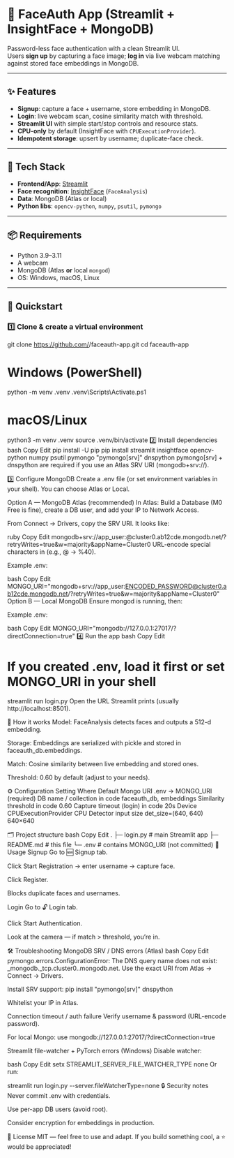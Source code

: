# 🔐 FaceAuth App (Streamlit + InsightFace + MongoDB)

Password-less face authentication with a clean Streamlit UI.  
Users **sign up** by capturing a face image; **log in** via live webcam matching against stored face embeddings in MongoDB.

---

## ✨ Features

- **Signup**: capture a face + username, store embedding in MongoDB.
- **Login**: live webcam scan, cosine similarity match with threshold.
- **Streamlit UI** with simple start/stop controls and resource stats.
- **CPU-only** by default (InsightFace with `CPUExecutionProvider`).
- **Idempotent storage**: upsert by username; duplicate-face check.

---

## 🧱 Tech Stack

- **Frontend/App**: [Streamlit](https://streamlit.io/)
- **Face recognition**: [InsightFace](https://github.com/deepinsight/insightface) (`FaceAnalysis`)
- **Data**: MongoDB (Atlas or local)
- **Python libs**: `opencv-python`, `numpy`, `psutil`, `pymongo`

---

## 📦 Requirements

- Python 3.9–3.11
- A webcam
- MongoDB (Atlas **or** local `mongod`)
- OS: Windows, macOS, Linux

---

## 🚀 Quickstart

### 1️⃣ Clone & create a virtual environment


git clone https://github.com/<your-username>/faceauth-app.git
cd faceauth-app

# Windows (PowerShell)
python -m venv .venv
.venv\Scripts\Activate.ps1

# macOS/Linux
python3 -m venv .venv
source .venv/bin/activate
2️⃣ Install dependencies
bash
Copy
Edit
pip install -U pip
pip install streamlit insightface opencv-python numpy psutil pymongo "pymongo[srv]" dnspython
pymongo[srv] + dnspython are required if you use an Atlas SRV URI (mongodb+srv://).

3️⃣ Configure MongoDB
Create a .env file (or set environment variables in your shell). You can choose Atlas or Local.

Option A — MongoDB Atlas (recommended)
In Atlas: Build a Database (M0 Free is fine), create a DB user, and add your IP to Network Access.

From Connect → Drivers, copy the SRV URI. It looks like:

ruby
Copy
Edit
mongodb+srv://app_user:<PASSWORD>@cluster0.ab12cde.mongodb.net/?retryWrites=true&w=majority&appName=Cluster0
URL-encode special characters in <PASSWORD> (e.g., @ → %40).

Example .env:

bash
Copy
Edit
MONGO_URI="mongodb+srv://app_user:ENCODED_PASSWORD@cluster0.ab12cde.mongodb.net/?retryWrites=true&w=majority&appName=Cluster0"
Option B — Local MongoDB
Ensure mongod is running, then:

Example .env:

bash
Copy
Edit
MONGO_URI="mongodb://127.0.0.1:27017/?directConnection=true"
4️⃣ Run the app
bash
Copy
Edit
# If you created .env, load it first or set MONGO_URI in your shell
streamlit run login.py
Open the URL Streamlit prints (usually http://localhost:8501).

🧩 How it works
Model: FaceAnalysis detects faces and outputs a 512-d embedding.

Storage: Embeddings are serialized with pickle and stored in faceauth_db.embeddings.

Match: Cosine similarity between live embedding and stored ones.

Threshold: 0.60 by default (adjust to your needs).

⚙️ Configuration
Setting	Where	Default
Mongo URI	.env → MONGO_URI	(required)
DB name / collection	in code	faceauth_db, embeddings
Similarity threshold	in code	0.60
Capture timeout (login)	in code	20s
Device	CPUExecutionProvider	CPU
Detector input size	det_size=(640, 640)	640×640

🗂️ Project structure
bash
Copy
Edit
.
├─ login.py            # main Streamlit app
├─ README.md           # this file
└─ .env                # contains MONGO_URI (not committed)
🧪 Usage
Signup
Go to 🆕 Signup tab.

Click Start Registration → enter username → capture face.

Click Register.

Blocks duplicate faces and usernames.

Login
Go to 🔓 Login tab.

Click Start Authentication.

Look at the camera — if match > threshold, you’re in.

🛠️ Troubleshooting
MongoDB SRV / DNS errors (Atlas)
bash
Copy
Edit
pymongo.errors.ConfigurationError: The DNS query name does not exist: _mongodb._tcp.cluster0.<id>.mongodb.net.
Use the exact URI from Atlas → Connect → Drivers.

Install SRV support: pip install "pymongo[srv]" dnspython

Whitelist your IP in Atlas.

Connection timeout / auth failure
Verify username & password (URL-encode password).

For local Mongo: use mongodb://127.0.0.1:27017/?directConnection=true

Streamlit file-watcher + PyTorch errors (Windows)
Disable watcher:

bash
Copy
Edit
setx STREAMLIT_SERVER_FILE_WATCHER_TYPE none
Or run:

streamlit run login.py --server.fileWatcherType=none
🔒 Security notes
Never commit .env with credentials.

Use per-app DB users (avoid root).

Consider encryption for embeddings in production.

📜 License
MIT — feel free to use and adapt.
If you build something cool, a ⭐️ would be appreciated!
